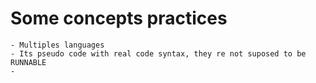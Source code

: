 # Some concepts practices

    - Multiples languages
    - Its pseudo code with real code syntax, they re not suposed to be RUNNABLE 
    - 




